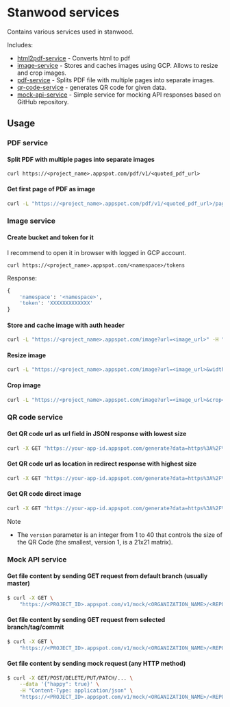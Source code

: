 # Stanwood services

Contains various services used in stanwood. 

Includes:
* [html2pdf-service](/html2pdf_service) - Converts html to pdf
* [image-service](/image_service) - Stores and caches images using GCP. Allows to resize and crop images.
* [pdf-service](/pdf_service) - Splits PDF file with multiple pages into separate images.
* [qr-code-service](/qr_code_service) - generates QR code for given data.
* [mock-api-service](/mock_api_serivce) - Simple service for mocking API responses based on GitHub repository. 

## Usage

### PDF service


#### Split PDF with multiple pages into separate images

```
curl https://<project_name>.appspot.com/pdf/v1/<quoted_pdf_url>
```


#### Get first page of PDF as image

```bash
curl -L "https://<project_name>.appspot.com/pdf/v1/<quoted_pdf_url>/pages/1.<image_extension:png,jpg,...>"
```

### Image service

#### Create bucket and token for it

I recommend to open it in browser with logged in GCP account.
```
curl https://<project_name>.appspot.com/<namespace>/tokens 
```

Response:
```python
{
    'namespace': '<namespace>',
    'token': 'XXXXXXXXXXXXX'
}
```

#### Store and cache image with auth header

```bash
curl -L "https://<project_name>.appspot.com/image?url=<image_url>" -H "X-Auth-Token: <token>" > "<image_name>"
```


#### Resize image

```bash
curl -L "https://<project_name>.appspot.com/image?url=<image_url>&width=1024" -H "X-Auth-Token: <token>" > "<image_name>"
```

#### Crop image

```bash
curl -L "https://<project_name>.appspot.com/image?url=<image_url>&crop=200,200,400,400" -H "X-Auth-Token: <token>" > "<image_name>"
```

### QR code service

#### Get QR code url as url field in JSON response with lowest size
```bash
curl -X GET "https://your-app-id.appspot.com/generate?data=https%3A%2F%2Fstanwood.io&format=json&version=1
```

#### Get QR code url as location in redirect response with highest size
```bash
curl -X GET "https://your-app-id.appspot.com/generate?data=https%3A%2F%2Fstanwood.io&version=40
```

#### Get QR code direct image
```bash
curl -X GET "https://your-app-id.appspot.com/generate?data=https%3A%2F%2Fstanwood.io&format=image
```
Note

* The `version` parameter is an integer from 1 to 40 that controls the size of the QR Code (the smallest, version 1, is a 21x21 matrix). 


### Mock API service


#### Get file content by sending GET request from default branch (usually master)

```bash
$ curl -X GET \
    "https://<PROJECT_ID>.appspot.com/v1/mock/<ORGANIZATION_NAME>/<REPO_NAME>/contents/<PATH_TO_FILE>"
```

#### Get file content by sending GET request from selected branch/tag/commit
```bash
$ curl -X GET \
    "https://<PROJECT_ID>.appspot.com/v1/mock/<ORGANIZATION_NAME>/<REPO_NAME>/contents/<PATH_TO_FILE>?ref=<REF_NAME>"
```


#### Get file content by sending mock request (any HTTP method)

```bash
$ curl -X GET/POST/DELETE/PUT/PATCH/... \
    --data '{"happy": true}' \
    -H "Content-Type: application/json" \
    "https://<PROJECT_ID>.appspot.com/v1/mock/<ORGANIZATION_NAME>/<REPO_NAME>/contents/<PATH_TO_FILE>"
```
